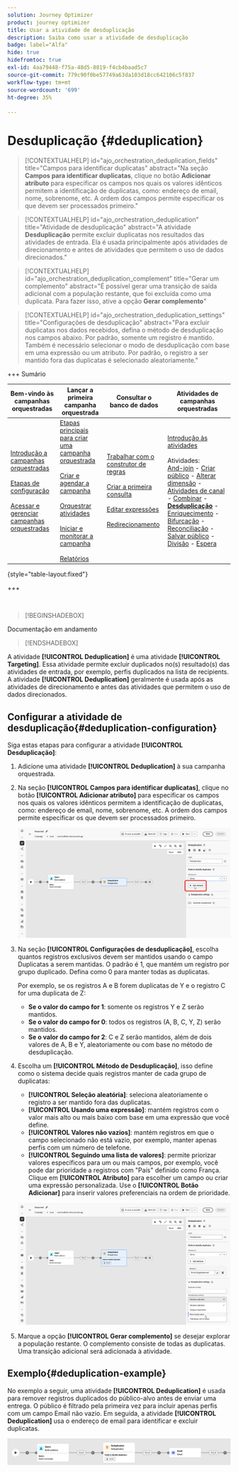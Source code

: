 ```yaml
---
solution: Journey Optimizer
product: journey optimizer
title: Usar a atividade de desduplicação
description: Saiba como usar a atividade de desduplicação
badge: label="Alfa"
hide: true
hidefromtoc: true
exl-id: 4aa79448-f75a-48d5-8819-f4cb4baad5c7
source-git-commit: 779c90f0be57749a63da103d18cc642106c5f837
workflow-type: tm+mt
source-wordcount: '699'
ht-degree: 35%

---
```


# Desduplicação {#deduplication}

>[!CONTEXTUALHELP]
>id="ajo_orchestration_deduplication_fields"
>title="Campos para identificar duplicatas"
>abstract="Na seção **Campos para identificar duplicatas**, clique no botão **Adicionar atributo** para especificar os campos nos quais os valores idênticos permitem a identificação de duplicatas, como: endereço de email, nome, sobrenome, etc. A ordem dos campos permite especificar os que devem ser processados primeiro."

>[!CONTEXTUALHELP]
>id="ajo_orchestration_deduplication"
>title="Atividade de desduplicação"
>abstract="A atividade **Desduplicação** permite excluir duplicatas nos resultados das atividades de entrada. Ela é usada principalmente após atividades de direcionamento e antes de atividades que permitem o uso de dados direcionados."

>[!CONTEXTUALHELP]
>id="ajo_orchestration_deduplication_complement"
>title="Gerar um complemento"
>abstract="É possível gerar uma transição de saída adicional com a população restante, que foi excluída como uma duplicata. Para fazer isso, ative a opção **Gerar complemento**"

>[!CONTEXTUALHELP]
>id="ajo_orchestration_deduplication_settings"
>title="Configurações de desduplicação"
>abstract="Para excluir duplicatas nos dados recebidos, defina o método de desduplicação nos campos abaixo. Por padrão, somente um registro é mantido. Também é necessário selecionar o modo de desduplicação com base em uma expressão ou um atributo. Por padrão, o registro a ser mantido fora das duplicatas é selecionado aleatoriamente."


+++ Sumário

| Bem-vindo às campanhas orquestradas | Lançar a primeira campanha orquestrada | Consultar o banco de dados | Atividades de campanhas orquestradas |
|---|---|---|---|
| [Introdução a campanhas orquestradas](../gs-orchestrated-campaigns.md)<br/><br/>[Etapas de configuração](../configuration-steps.md)<br/><br/>[Acessar e gerenciar campanhas orquestradas](../access-manage-orchestrated-campaigns.md) | [Etapas principais para criar uma campanha orquestrada](../gs-campaign-creation.md)<br/><br/>[Criar e agendar a campanha](../create-orchestrated-campaign.md)<br/><br/>[Orquestrar atividades](../orchestrate-activities.md)<br/><br/>[Iniciar e monitorar a campanha](../start-monitor-campaigns.md)<br/><br/>[Relatórios](../reporting-campaigns.md) | [Trabalhar com o construtor de regras](../orchestrated-rule-builder.md)<br/><br/>[Criar a primeira consulta](../build-query.md)<br/><br/>[Editar expressões](../edit-expressions.md)<br/><br/>[Redirecionamento](../retarget.md) | [Introdução às atividades](about-activities.md)<br/><br/>Atividades:<br/>[And-join](and-join.md) - [Criar público](build-audience.md) - [Alterar dimensão](change-dimension.md) - [Atividades de canal](channels.md) - [Combinar](combine.md) - <b>[Desduplicação](deduplication.md)</b> - [Enriquecimento](enrichment.md) - [Bifurcação](fork.md) - [Reconciliação](reconciliation.md) - [Salvar público](save-audience.md) - [Divisão](split.md) - [Espera](wait.md) |

{style="table-layout:fixed"}

+++

<br/>

>[!BEGINSHADEBOX]

Documentação em andamento

>[!ENDSHADEBOX]

A atividade **[!UICONTROL Deduplication]** é uma atividade **[!UICONTROL Targeting]**. Essa atividade permite excluir duplicados no(s) resultado(s) das atividades de entrada, por exemplo, perfis duplicados na lista de recipients. A atividade **[!UICONTROL Deduplication]** geralmente é usada após as atividades de direcionamento e antes das atividades que permitem o uso de dados direcionados.

## Configurar a atividade de desduplicação{#deduplication-configuration}

Siga estas etapas para configurar a atividade **[!UICONTROL Desduplicação]**:


1. Adicione uma atividade **[!UICONTROL Deduplication]** à sua campanha orquestrada.

1. Na seção **[!UICONTROL Campos para identificar duplicatas]**, clique no botão **[!UICONTROL Adicionar atributo]** para especificar os campos nos quais os valores idênticos permitem a identificação de duplicatas, como: endereço de email, nome, sobrenome, etc. A ordem dos campos permite especificar os que devem ser processados primeiro.

   ![](../assets/deduplication-1.png)

1. Na seção **[!UICONTROL Configurações de desduplicação]**, escolha quantos registros exclusivos devem ser mantidos usando o campo Duplicatas a serem mantidas. O padrão é 1, que mantém um registro por grupo duplicado. Defina como 0 para manter todas as duplicatas.

   Por exemplo, se os registros A e B forem duplicatas de Y e o registro C for uma duplicata de Z:

   * **Se o valor do campo for 1**: somente os registros Y e Z serão mantidos.
   * **Se o valor do campo for 0**: todos os registros (A, B, C, Y, Z) serão mantidos.
   * **Se o valor do campo for 2**: C e Z serão mantidos, além de dois valores de A, B e Y, aleatoriamente ou com base no método de desduplicação.

1. Escolha um **[!UICONTROL Método de Desduplicação]**, isso define como o sistema decide quais registros manter de cada grupo de duplicatas:

   * **[!UICONTROL Seleção aleatória]**: seleciona aleatoriamente o registro a ser mantido fora das duplicatas.
   * **[!UICONTROL Usando uma expressão]**: mantém registros com o valor mais alto ou mais baixo com base em uma expressão que você define.
   * **[!UICONTROL Valores não vazios]**: mantém registros em que o campo selecionado não está vazio, por exemplo, manter apenas perfis com um número de telefone.
   * **[!UICONTROL Seguindo uma lista de valores]**: permite priorizar valores específicos para um ou mais campos, por exemplo, você pode dar prioridade a registros com &quot;País&quot; definido como França. Clique em **[!UICONTROL Atributo]** para escolher um campo ou criar uma expressão personalizada. Use o **[!UICONTROL Botão Adicionar]** para inserir valores preferenciais na ordem de prioridade.

   ![](../assets/deduplication-2.png)

1. Marque a opção **[!UICONTROL Gerar complemento]** se desejar explorar a população restante. O complemento consiste de todas as duplicatas. Uma transição adicional será adicionada à atividade.

## Exemplo{#deduplication-example}

No exemplo a seguir, uma atividade **[!UICONTROL Deduplication]** é usada para remover registros duplicados do público-alvo antes de enviar uma entrega. O público é filtrado pela primeira vez para incluir apenas perfis com um campo Email não vazio. Em seguida, a atividade **[!UICONTROL Deduplication]** usa o endereço de email para identificar e excluir duplicatas.

![](../assets/deduplication-3.png)
